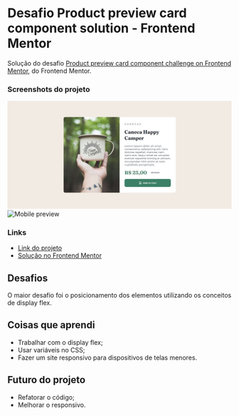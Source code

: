 # Desafio Product preview card component solution - Frontend Mentor

Solução do desafio [Product preview card component challenge on Frontend Mentor](https://www.frontendmentor.io/challenges/product-preview-card-component-GO7UmttRfa), do Frontend Mentor.

### Screenshots do projeto

![Desktop preview](./src/screenshots/desktop-preview.jpg)
![Mobile preview](./src/screenshots/mobile-preview.jpg)

### Links

- [Link do projeto](https://your-live-site-url.com)
- [Solução no Frontend Mentor](https://your-solution-url.com)

## Desafios
O maior desafio foi o posicionamento dos elementos utilizando os conceitos de display flex.

## Coisas que aprendi
- Trabalhar com o display flex;
- Usar variáveis no CSS;
- Fazer um site responsivo para dispositivos de telas menores.

## Futuro do projeto
- Refatorar o código;
- Melhorar o responsivo.
